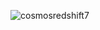 ![cosmosredshift7](https://github.com/user-attachments/assets/841d8d96-1954-4417-ae40-f4855f9a1237)
